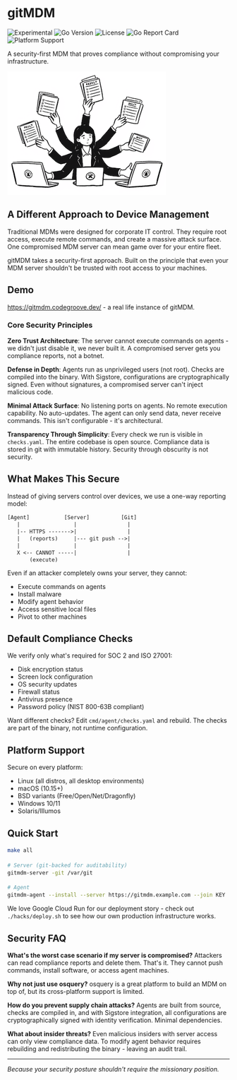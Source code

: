 # gitMDM

![Experimental](https://img.shields.io/badge/status-experimental-orange)
![Go Version](https://img.shields.io/github/go-mod/go-version/codeGROOVE-dev/gitMDM)
![License](https://img.shields.io/github/license/codeGROOVE-dev/gitMDM)
![Go Report Card](https://goreportcard.com/badge/github.com/codeGROOVE-dev/gitMDM)
![Platform Support](https://img.shields.io/badge/platform-linux%20%7C%20macos%20%7C%20bsd%20%7C%20windows-blue)

A security-first MDM that proves compliance without compromising your infrastructure.

![logo](./media/logo_small.png "gitMDM logo")

## A Different Approach to Device Management

Traditional MDMs were designed for corporate IT control. They require root access, execute remote commands, and create a massive attack surface. One compromised MDM server can mean game over for your entire fleet.

gitMDM takes a security-first approach. Built on the principle that even your MDM server shouldn't be trusted with root access to your machines.

## Demo

https://gitmdm.codegroove.dev/ - a real life instance of gitMDM.

### Core Security Principles

**Zero Trust Architecture**: The server cannot execute commands on agents - we didn't just disable it, we never built it. A compromised server gets you compliance reports, not a botnet.

**Defense in Depth**: Agents run as unprivileged users (not root). Checks are compiled into the binary. With Sigstore, configurations are cryptographically signed. Even without signatures, a compromised server can't inject malicious code.

**Minimal Attack Surface**: No listening ports on agents. No remote execution capability. No auto-updates. The agent can only send data, never receive commands. This isn't configurable - it's architectural.

**Transparency Through Simplicity**: Every check we run is visible in `checks.yaml`. The entire codebase is open source. Compliance data is stored in git with immutable history. Security through obscurity is not security.

## What Makes This Secure

Instead of giving servers control over devices, we use a one-way reporting model:

```
[Agent]           [Server]          [Git]
   |                 |                |
   |-- HTTPS ------->|                |
   |   (reports)     |--- git push -->|
   |                 |                |
   X <-- CANNOT -----|                |
       (execute)
```

Even if an attacker completely owns your server, they cannot:
- Execute commands on agents
- Install malware
- Modify agent behavior
- Access sensitive local files
- Pivot to other machines

## Default Compliance Checks

We verify only what's required for SOC 2 and ISO 27001:
- Disk encryption status
- Screen lock configuration
- OS security updates
- Firewall status
- Antivirus presence
- Password policy (NIST 800-63B compliant)

Want different checks? Edit `cmd/agent/checks.yaml` and rebuild. The checks are part of the binary, not runtime configuration.

## Platform Support

Secure on every platform:
- Linux (all distros, all desktop environments)
- macOS (10.15+)
- BSD variants (Free/Open/Net/Dragonfly)
- Windows 10/11
- Solaris/Illumos

## Quick Start

```bash
make all

# Server (git-backed for auditability)
gitmdm-server -git /var/git

# Agent
gitmdm-agent --install --server https://gitmdm.example.com --join KEY
```

We love Google Cloud Run for our deployment story - check out `./hacks/deploy.sh` to see how our own production infrastructure works.

## Security FAQ

**What's the worst case scenario if my server is compromised?**
Attackers can read compliance reports and delete them. That's it. They cannot push commands, install software, or access agent machines.

**Why not just use osquery?**
osquery is a great platform to build an MDM on top of, but its cross-platform support is limited.

**How do you prevent supply chain attacks?**
Agents are built from source, checks are compiled in, and with Sigstore integration, all configurations are cryptographically signed with identity verification. Minimal dependencies.

**What about insider threats?**
Even malicious insiders with server access can only view compliance data. To modify agent behavior requires rebuilding and redistributing the binary - leaving an audit trail.

---

*Because your security posture shouldn't require the missionary position.*

